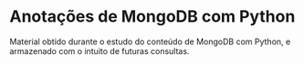 # Anotações de MongoDB com Python
Material obtido durante o estudo do conteúdo de MongoDB com Python, e armazenado com o intuito de futuras consultas.
